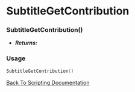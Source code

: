 # SubtitleGetContribution

### SubtitleGetContribution()
- ***Returns:*** 

### Usage

```Lua
SubtitleGetContribution()
```


[Back To Scripting Documentation](../README.md)
